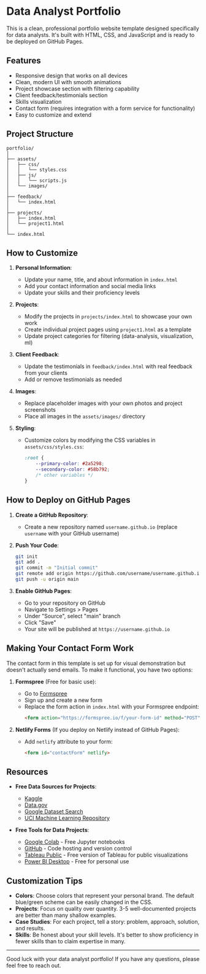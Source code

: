 # Data Analyst Portfolio

This is a clean, professional portfolio website template designed specifically for data analysts. It's built with HTML, CSS, and JavaScript and is ready to be deployed on GitHub Pages.

## Features

- Responsive design that works on all devices
- Clean, modern UI with smooth animations
- Project showcase section with filtering capability
- Client feedback/testimonials section
- Skills visualization
- Contact form (requires integration with a form service for functionality)
- Easy to customize and extend

## Project Structure

```
portfolio/
│
├── assets/
│   ├── css/
│   │   └── styles.css
│   ├── js/
│   │   └── scripts.js
│   └── images/
│
├── feedback/
│   └── index.html
│
├── projects/
│   ├── index.html
│   └── project1.html
│
└── index.html
```

## How to Customize

1. **Personal Information**:
   - Update your name, title, and about information in `index.html`
   - Add your contact information and social media links
   - Update your skills and their proficiency levels

2. **Projects**:
   - Modify the projects in `projects/index.html` to showcase your own work
   - Create individual project pages using `project1.html` as a template
   - Update project categories for filtering (data-analysis, visualization, ml)

3. **Client Feedback**:
   - Update the testimonials in `feedback/index.html` with real feedback from your clients
   - Add or remove testimonials as needed

4. **Images**:
   - Replace placeholder images with your own photos and project screenshots
   - Place all images in the `assets/images/` directory

5. **Styling**:
   - Customize colors by modifying the CSS variables in `assets/css/styles.css`:
     ```css
     :root {
         --primary-color: #2a5298;
         --secondary-color: #58b792;
         /* other variables */
     }
     ```

## How to Deploy on GitHub Pages

1. **Create a GitHub Repository**:
   - Create a new repository named `username.github.io` (replace `username` with your GitHub username)

2. **Push Your Code**:
   ```bash
   git init
   git add .
   git commit -m "Initial commit"
   git remote add origin https://github.com/username/username.github.io.git
   git push -u origin main
   ```

3. **Enable GitHub Pages**:
   - Go to your repository on GitHub
   - Navigate to Settings > Pages
   - Under "Source", select "main" branch
   - Click "Save"
   - Your site will be published at `https://username.github.io`

## Making Your Contact Form Work

The contact form in this template is set up for visual demonstration but doesn't actually send emails. To make it functional, you have two options:

1. **Formspree** (Free for basic use):
   - Go to [Formspree](https://formspree.io/)
   - Sign up and create a new form
   - Replace the form action in `index.html` with your Formspree endpoint:
     ```html
     <form action="https://formspree.io/f/your-form-id" method="POST">
     ```

2. **Netlify Forms** (If you deploy on Netlify instead of GitHub Pages):
   - Add `netlify` attribute to your form:
     ```html
     <form id="contactForm" netlify>
     ```

## Resources

- **Free Data Sources for Projects**:
  - [Kaggle](https://www.kaggle.com/)
  - [Data.gov](https://www.data.gov/)
  - [Google Dataset Search](https://datasetsearch.research.google.com/)
  - [UCI Machine Learning Repository](https://archive.ics.uci.edu/ml/index.php)

- **Free Tools for Data Projects**:
  - [Google Colab](https://colab.research.google.com/) - Free Jupyter notebooks
  - [GitHub](https://github.com/) - Code hosting and version control
  - [Tableau Public](https://public.tableau.com/) - Free version of Tableau for public visualizations
  - [Power BI Desktop](https://powerbi.microsoft.com/desktop/) - Free for personal use

## Customization Tips

- **Colors**: Choose colors that represent your personal brand. The default blue/green scheme can be easily changed in the CSS.
- **Projects**: Focus on quality over quantity. 3-5 well-documented projects are better than many shallow examples.
- **Case Studies**: For each project, tell a story: problem, approach, solution, and results.
- **Skills**: Be honest about your skill levels. It's better to show proficiency in fewer skills than to claim expertise in many.

---

Good luck with your data analyst portfolio! If you have any questions, please feel free to reach out.
